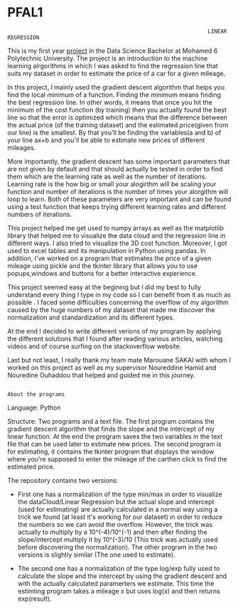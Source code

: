 # PFAL1
                                                                   LINEAR REGRESSION 
                                                                      
This is my first year [project](https://bit.ly/3h452Kv) in the Data Science Bachelor at Mohamed 6 Polytechnic University. The project is an introduction to the machine learning alrgorithms in which
I was asked to find the regression line that suits my dataset in order to estimate the price of a car for a given mileage.

In this project, I mainly used the gradient descent algorithm that helps you find the local minimum of a function. Finding the minimum means finding the best  regression line.
In other words, it means that once you hit the minimum of the cost function (by training) then you actually found the best line so that the error is optimized which means 
that the difference between the actual price (of the training dataset) and the estimated price(given from our line) is the smallest. 
By that you'll be finding the variables(a and b) of your line ax+b and you'll be able to estimate new prices of different mileages.

More importantly, the gradient descent has some important parameters that are not given by default and that should actually be tested in order to find them
which are the learning rate as well as the number of iterations. Learning rate is the how big or small your alogirthm will be scaling your function and number of iterations is 
the number of times your alorgithm will loop to learn. Both of these parameters are very important and can be found using a test function that keeps trying 
different learning rates and different numbers of iterations.

This project helped me get used to numpy arrays as well as the matplotlib library that helped me to visualize the data cloud and the regression line in different ways. I also tried 
to visualize the 3D cost function. Moreover, I got used to excel tables and its manipulation in Python using pandas.
In addition, I've worked on a program that estimates the price of a given mileage using pickle and the tkinter library that allows you to use popups,windows and buttons 
for a better interactive experience.

This project seemed easy at the begining but I did my best to fully understand every thing I type in my code so I can benefit from it as much as possible . I faced some
difficulties concerning the overflow of my algorithm caused by the huge numbers of my dataset that made me discover the normalization and standardization and its different types.

At the end I decided to write different verions of my program by applying the different solutions that I found after reading various articles, watching videos and of course
surfing on the stackoverflow website.

Last but not least, I really thank my team mate Marouane SAKAI with whom I worked on this project as well as my supervisor Noureddine Hamid and Nouredine Ouhaddou that helped and guided me in this journey.

                                                                      About the programs

Language: Python

Structure: Two programs and a text file. The first program contains the gradient descent algorithm that finds the slope and the intercept of my linear function. At the end the 
program saves the two variables in the text file that can be used later to estimate new prices. The second program is for estimating, it contains the tkinter program that displays the window where you're supposed to enter the mileage of the carthen click to find the estimated price.

The repository contains two versions:

- First one has a normalization of the type min/max in order to visualize the dataCloud/Linear Regression but the actual slope and intercept (used for estimating) are actually calculated in a normal way using a trick we found (at least it's working for our dataset) in order to reduce the numbers so we can avoid the overflow. However, the trick was actually to multiply by a 10^(-4)/10^(-1) and then after finding the slope/intercept multiply it by 10^(-3)/10 (This trick was actually used before discovering the normalization). The other program in the two versions is slightly similar (The one used to estimate).

- The second one has a normalization of the type log/exp fully used to calculate the slope and the intercept by using the gradient descent and with the actually calculated paramerters we estimate. This time the estimting program takes a mileage x but uses log(x) and then returns exp(result). 
